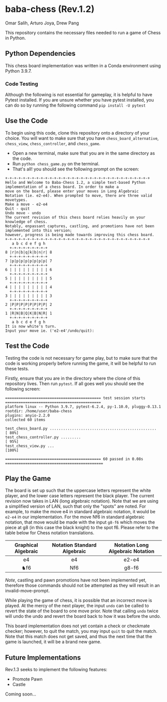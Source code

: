 # baba-chess (Rev.1.2)
Omar Salih, Arturo Joya, Drew Pang

This repository contains the necessary files needed to run a game of Chess in Python.

## Python Dependencies
This chess board implementation was written in a Conda environment using Python 3.9.7.

### Code Testing
Although the following is not essential for gameplay, it is helpful to have Pytest installed. If you are unsure whether you have pytest installed, you can do so by running the following command `pip install -U pytest`

## Use the Code
To begin using this code, clone this repository onto a directory of your choice. You will want to make sure that you have `chess_board_alternative`, `chess_view`, `chess_controller`, and `chess_game`.
- Open a new terminal, make sure that you are in the same directory as the code.
- Run `python chess_game.py` on the terminal.
- That's all! you should see the following prompt on the screen:
```
+-+-+-+-+-+-+-+-+-+-+-+-+-+-+-+-+-+-+-+-+-+-+-+-+-+-+-+-+-+-+-+-+
Hello and Welcome to Baba-Chess 1.2, a simple text-based Python
implementation of a chess board. In order to make a
move on the board, please enter your moves in Long Algebraic
Notation (ie. e2-e4). When prompted to move, there are three valid movetypes.
Make a move - e2-e4
Quit - quit
Undo move - undo
The current revision of this chess board relies heavily on your knowledge of chess.
Notably, enpassant captures, castling, and promotions have not been implemented into this version;
however, progress is being made towards improving this chess board.
+-+-+-+-+-+-+-+-+-+-+-+-+-+-+-+-+-+-+-+-+-+-+-+-+-+-+-+-+-+-+-+-+
   a b c d e f g h
  +-+-+-+-+-+-+-+-+
8 |r|n|b|q|k|b|n|r| 8
  +-+-+-+-+-+-+-+-+
7 |p|p|p|p|p|p|p|p| 7
  +-+-+-+-+-+-+-+-+
6 | | | | | | | | | 6
  +-+-+-+-+-+-+-+-+
5 | | | | | | | | | 5
  +-+-+-+-+-+-+-+-+
4 | | | | | | | | | 4
  +-+-+-+-+-+-+-+-+
3 | | | | | | | | | 3
  +-+-+-+-+-+-+-+-+
2 |P|P|P|P|P|P|P|P| 2
  +-+-+-+-+-+-+-+-+
1 |R|N|B|Q|K|B|N|R| 1
  +-+-+-+-+-+-+-+-+
   a b c d e f g h
It is now white's turn.
Input your move ie. ('e2-e4'/undo/quit):
```

## Test the Code
Testing the code is not necessary for game play, but to make sure that the code is working properly before running the game, it will be helpful to run these tests.

Firstly, ensure that you are in the directory where the clone of this repository lives. Then run `pytest`. If all goes well you should see the following screen:
```
=========================================== test session starts ===========================================
platform linux -- Python 3.9.7, pytest-6.2.4, py-1.10.0, pluggy-0.13.1
rootdir: /home/user/baba-chess
plugins: anyio-2.2.0
collected 60 items

test_chess_board.py ................................................                                 [ 80%]
test_chess_controller.py .........                                                                   [ 95%]
test_chess_view.py ...                                                                               [100%]

=========================================== 60 passed in 0.08s ============================================
```

## Play the Game
The board is set up such that the uppercase letters represent the white player, and the lower case letters represent the black player. The current revision now takes in LAN (long algebraic notation). Note that we are using a simplified version of LAN, such that only the "spots" are noted. For example, to make the move e4 in standard algebraic notation, it would be `e2-e4` in our implementation. For the move Nf6 in standard algebraic notation, that move would be made with the input `g8-f6` which moves the piece at g8 (in this case the black knight) to the spot f6. Please refer to the table below for Chess notation translations.

|Graphical Algebraic|Notation Standard Algebraic|Notation Long Algebraic Notation|
|:-----------------:|:-------------------------:|:------------------------------:|
|e4|e4|e2-e4|
|♞f6|Nf6|g8-f6|

*Note*, castling and pawn promotions have not been implemented yet, therefore those commands should not be attempted as they will result in an invalid-move-prompt.

While playing the game of chess, it is possible that an incorrect move is played. At the mercy of the next player, the input `undo` can be called to revert the state of the board to one move prior. Note that calling `undo` twice will undo the undo and revert the board back to how it was before the undo.

This board implementation does not yet contain a check or checkmate checker; however, to quit the match, you may input `quit` to quit the match. Note that this match does not get saved, and thus the next time that the game is launched, it will be a brand new game.

## Future Implementations
Rev.1.3 seeks to implement the following features:
- Promote Pawn
- Castle

Coming soon...